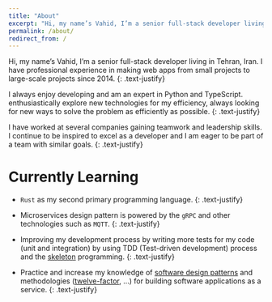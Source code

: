 ```yaml
---
title: "About"
excerpt: "Hi, my name’s Vahid, I’m a senior full-stack developer living in Iran, Tehran"
permalink: /about/
redirect_from: /
---
```


Hi, my name’s Vahid, I’m a senior full-stack developer living in Tehran, Iran. I have professional experience in making web apps from small projects to large-scale projects since 2014.
{: .text-justify}

I always enjoy developing and am an expert in Python and TypeScript. enthusiastically explore new technologies for my efficiency, always looking for new ways to solve the problem as efficiently as possible.
{: .text-justify}

I have worked at several companies gaining teamwork and leadership skills. I continue to be inspired to excel as a developer and I am eager to be part of a team with similar goals.
{: .text-justify}

# Currently Learning

- `Rust` as my second primary programming language.
  {: .text-justify}

- Microservices design pattern is powered by the `gRPC` and other technologies such as `MQTT`.
  {: .text-justify}

- Improving my development process by writing more tests for my code (unit and integration) by using TDD (Test-driven development) process and the [skeleton](https://en.wikipedia.org/wiki/Skeleton_(computer_programming)) programming.
  {: .text-justify}

- Practice and increase my knowledge of [software design patterns](https://en.wikipedia.org/wiki/Software_design_pattern) and methodologies ([twelve-factor](https://12factor.net/), ...) for building software applications as a service.
  {: .text-justify}

